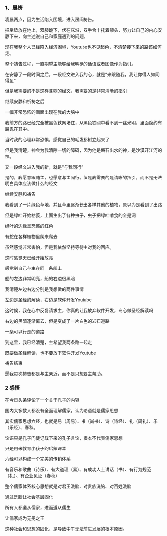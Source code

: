 ### 1、晨祷

凌晨两点，因为生活陷入困境，进入房间祷告。

把坐垫放在地上，双膝跪下，伏在床沿，双手合十托着额头，努力让自己的内心安静下来，向主述说自己和家庭遇到的问题。

现在我整个人已经陷入经济困境，Youtube也不见起色，不清楚接下来的路该如何走。

整个祷告过程，一直期望主能够给我明确的话语或者图像作为指引。

在安静了一段时间之后，一段经文进入我的心，就是“来跟随我，我让你得人如同得鱼”

但是我需要的不是这样含糊的经文，我需要的是非常清晰的指引

继续安静和祈祷之后

一幅非常恐怖的画面出现在我的大脑中

我前方的路已经完全被黑色铁网堵住，从黑色铁网中看不到一丝光明，里面隐约有魔鬼在其中。

当时我的心理非常恐惧，感觉自己的毛发都树立起来了

但是我清楚，神会为我清除一切的障碍，因为他是磐石出水的神，是沙漠开江河的神。

又一段经文进入我的新，就是“与我同行”

是的，我愿意跟随主，也愿意与主同行。但是我需要的是清晰的指引，而不是无法明白具体应该做什么的经文

继续安静和祷告

我看到了一片绿色草地，并且草里逐渐长出各样其他的植物，原以为是看到了出路

但是绿叶开始枯萎，上面生出了各种虫子，虫子把绿叶啃食的全是洞

绿叶的边缘呈恐怖的红色

有蛇在各样植物里爬来爬去

虽然感觉非常害怕，但是我依然坚持等待主对我的回应。

这时感觉天已经开始放亮

感觉到自己与主在同一条船上

船的左边非常明亮，船的右边很黑暗

我清楚左边右边分别是我想做的两件事情

左边是圣经的解读，右边是软件开发Youtube

这时候，我在心中反复请求主，你真的让我放弃软件开发，专心做圣经解读吗

右边的黑暗逐渐离去，但是变成了一片白色的岩石道路

一条可以行走的道路

到这里，我已经清楚，主希望我两条路一起走

既要做圣经解读，也不要放下软件开发Youtube

祷告结束

愿我每次祷告都是与主亲近，而不是只想要主帮助。

### 2 感悟

在今日头条评论了一个关于孔子的内容

国内大多数人都没有全面理解儒家，认为论语就是儒家思想

其实儒家思想六经，也就是易（周易）、书（尚书）、诗（诗经）、礼（周礼）、乐（乐经）、春秋。

论语只是孔子门徒记载下来的孔子言论，根本不代表儒家思想

只是用来教育小孩子的启蒙课本

六经可以构成一个完美的传销体系

有音乐和歌曲（诗乐）、有大道理（易）、有成功人士讲话（书）、有行为规范（礼）、有企业见证（春秋）

整个儒家体系核心思想就是对君王洗脑、对贵族洗脑、对百姓洗脑

通过洗脑让社会基层固化

所有人都遵从儒家，进而遵从儒生

让儒家成为无冕之王

这种社会和思想的固化，是导致中午无法前进发展的根本原因。
